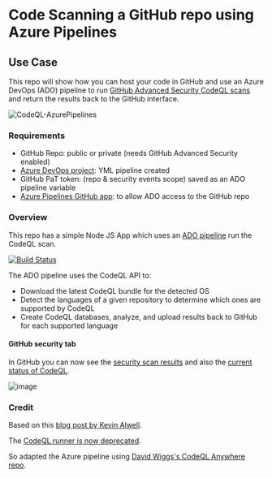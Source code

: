 # Code Scanning a GitHub repo using Azure Pipelines

## Use Case

This repo will show how you can host your code in GitHub and use an Azure DevOps (ADO) pipeline to run [GitHub Advanced Security CodeQL scans](https://github.com/features/security/code) and return the results back to the GitHub interface. 

![CodeQL-AzurePipelines](https://user-images.githubusercontent.com/19208973/201486114-e0024835-2aeb-4547-beee-349a9287887f.png)

### Requirements

- GitHub Repo: public or private (needs GitHub Advanced Security enabled)
- [Azure DevOps project](https://dev.azure.com/samhope-evans/code-scanning-ado/): YML pipeline created
- GitHub PaT token: (repo & security events scope) saved as an ADO pipeline variable
- [Azure Pipelines GitHub app](https://github.com/marketplace/azure-pipelines): to allow ADO access to the GitHub repo

### Overview

This repo has a simple Node JS App which uses an [ADO pipeline](https://dev.azure.com/samhope-evans/code-scanning-ado/) run the CodeQL scan.

[![Build Status](https://dev.azure.com/samhope-evans/code-scanning-ado/_apis/build/status/futuredesignUK.code-scanning-ado?branchName=main)](https://dev.azure.com/samhope-evans/code-scanning-ado/_build/latest?definitionId=21&branchName=main)

The ADO pipeline uses the CodeQL API to:

- Download the latest CodeQL bundle for the detected OS
- Detect the languages of a given repository to determine which ones are supported by CodeQL
- Create CodeQL databases, analyze, and upload results back to GitHub for each supported language

#### GitHub security tab

In GitHub you can now see the [security scan results](https://github.com/futuredesignUK/code-scanning-ado/security/code-scanning) and also the [current status of CodeQL](https://github.com/futuredesignUK/code-scanning-ado/security/code-scanning/tool-status/CodeQL).

![image](https://user-images.githubusercontent.com/19208973/209973064-a862b9e1-2d46-413b-9779-5ef1e868de7d.png)


### Credit

Based on this [blog post by Kevin Alwell](https://github.blog/2020-10-27-code-scanning-a-github-repository-using-github-advanced-security-within-an-azure-devops-pipeline/).

The [CodeQL runner is now deprecated](https://docs.github.com/en/code-security/code-scanning/using-codeql-code-scanning-with-your-existing-ci-system/running-codeql-runner-in-your-ci-system).

So adapted the Azure pipeline using [David Wiggs's CodeQL Anywhere repo](https://github.com/david-wiggs/codeql-anywhere).


